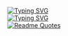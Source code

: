 [![Typing SVG](https://readme-typing-svg.herokuapp.com?color=8C2AC8FF&lines=VDosku+-+Android+version)]() <br />
[![Typing SVG](https://readme-typing-svg.herokuapp.com?color=455ed9&lines=Kotlin+/+Jetpack+Compose)]() <br />
[![Readme Quotes](https://quotes-github-readme.vercel.app/api?type=horizontal&theme=dark)](https://github.com/piyushsuthar/github-readme-quotes)
